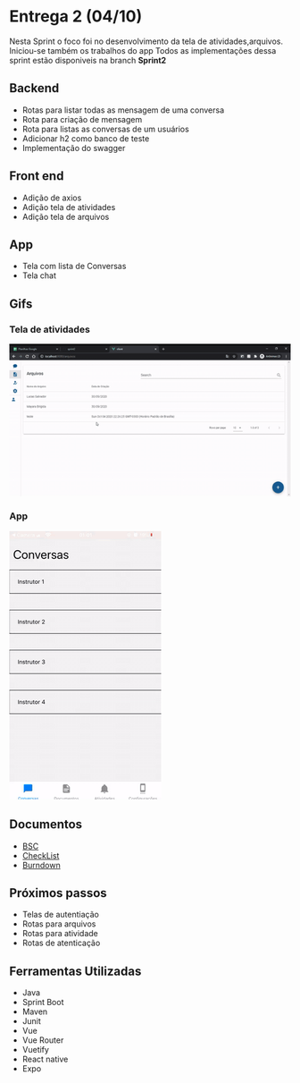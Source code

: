 # Entrega 2 (04/10)

Nesta Sprint o foco foi no desenvolvimento da tela de atividades,arquivos. Iniciou-se também os trabalhos do app
Todos as implementações dessa sprint estão disponiveis na branch **Sprint2**

## Backend

- Rotas para listar todas as mensagem de uma conversa
- Rota para criação de mensagem
- Rota para listas as conversas de um usuários
- Adicionar h2 como banco de teste
- Implementação do swagger

## Front end

- Adição de axios
- Adição tela de atividades
- Adição tela de arquivos

## App

- Tela com lista de Conversas
- Tela chat

## Gifs
### Tela de atividades
<img src="atividades1.gif" alt="Gif da Tela de atividades" />

### App
<img src="app1.gif" alt="Gif do app" />

## Documentos

- [BSC](https://drive.google.com/file/d/1NY7sMnPJDgk39zX2OK6Jax7ZLGcvUnEY/view?usp=sharing)
- [CheckList](https://drive.google.com/file/d/1a5qPLrkMO7s9K3zTQXpcLjxhhqVrg0Os/view?usp=sharing)
- [Burndown](https://drive.google.com/file/d/14-lm5uqeSYihOUIuX0v5wkQlHiZiVkDw/view?usp=sharing)


## Próximos passos

- Telas de autentiação
- Rotas para arquivos
- Rotas para atividade
- Rotas de atenticação

## Ferramentas Utilizadas

- Java
- Sprint Boot
- Maven
- Junit
- Vue
- Vue Router
- Vuetify
- React native
- Expo